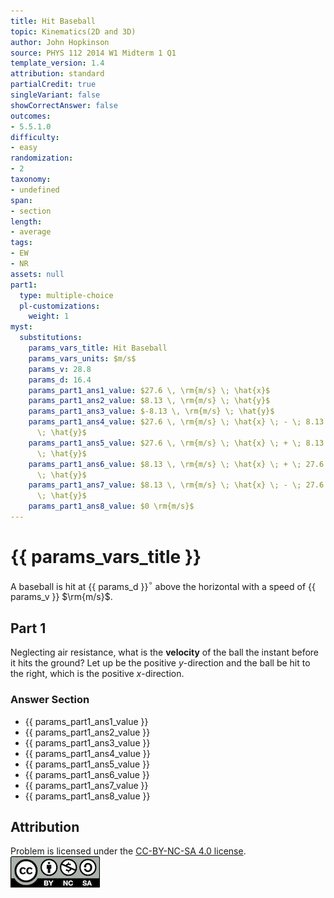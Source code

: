 ```yaml
---
title: Hit Baseball
topic: Kinematics(2D and 3D)
author: John Hopkinson
source: PHYS 112 2014 W1 Midterm 1 Q1
template_version: 1.4
attribution: standard
partialCredit: true
singleVariant: false
showCorrectAnswer: false
outcomes:
- 5.5.1.0
difficulty:
- easy
randomization:
- 2
taxonomy:
- undefined
span:
- section
length:
- average
tags:
- EW
- NR
assets: null
part1:
  type: multiple-choice
  pl-customizations:
    weight: 1
myst:
  substitutions:
    params_vars_title: Hit Baseball
    params_vars_units: $m/s$
    params_v: 28.8
    params_d: 16.4
    params_part1_ans1_value: $27.6 \, \rm{m/s} \; \hat{x}$
    params_part1_ans2_value: $8.13 \, \rm{m/s} \; \hat{y}$
    params_part1_ans3_value: $-8.13 \, \rm{m/s} \; \hat{y}$
    params_part1_ans4_value: $27.6 \, \rm{m/s} \; \hat{x} \; - \; 8.13 \, \rm{m/s}
      \; \hat{y}$
    params_part1_ans5_value: $27.6 \, \rm{m/s} \; \hat{x} \; + \; 8.13 \, \rm{m/s}
      \; \hat{y}$
    params_part1_ans6_value: $8.13 \, \rm{m/s} \; \hat{x} \; + \; 27.6 \, \rm{m/s}
      \; \hat{y}$
    params_part1_ans7_value: $8.13 \, \rm{m/s} \; \hat{x} \; - \; 27.6 \, \rm{m/s}
      \; \hat{y}$
    params_part1_ans8_value: $0 \rm{m/s}$
---
```

# {{ params_vars_title }}
A baseball is hit at {{ params_d }}$^\circ$ above the horizontal with a speed of {{ params_v }} $\rm{m/s}$.

## Part 1

Neglecting air resistance, what is the **velocity** of the ball the instant before it hits the ground? Let up be the positive $y$-direction and the ball be hit to the right, which is the positive $x$-direction.

### Answer Section

- {{ params_part1_ans1_value }}
- {{ params_part1_ans2_value }}
- {{ params_part1_ans3_value }}
- {{ params_part1_ans4_value }}
- {{ params_part1_ans5_value }}
- {{ params_part1_ans6_value }}
- {{ params_part1_ans7_value }}
- {{ params_part1_ans8_value }}

## Attribution

Problem is licensed under the [CC-BY-NC-SA 4.0 license](https://creativecommons.org/licenses/by-nc-sa/4.0/).<br> ![The Creative Commons 4.0 license requiring attribution-BY, non-commercial-NC, and share-alike-SA license.](https://raw.githubusercontent.com/firasm/bits/master/by-nc-sa.png)